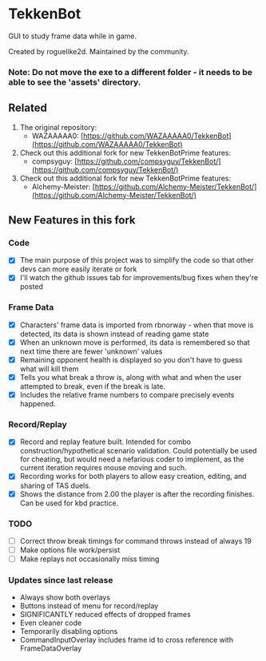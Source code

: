 # TekkenBot

GUI to study frame data while in game.

Created by roguelike2d. Maintained by the community.

### Note: Do not move the exe to a different folder - it needs to be able to see the 'assets' directory.

## Related

1. The original repository:
    - WAZAAAAA0: [https://github.com/WAZAAAAA0/TekkenBot](https://github.com/WAZAAAAA0/TekkenBot)
2. Check out this additional fork for new TekkenBotPrime features:
    - compsyguy: [https://github.com/compsyguy/TekkenBot/](https://github.com/compsyguy/TekkenBot/)
3. Check out this additional fork for new TekkenBotPrime features:
    - Alchemy-Meister: [https://github.com/Alchemy-Meister/TekkenBot/](https://github.com/Alchemy-Meister/TekkenBot/)

## New Features in this fork

### Code

-   [x] The main purpose of this project was to simplify the code so that other devs can more easily iterate or fork
-   [x] I'll watch the github issues tab for improvements/bug fixes when they're posted

### Frame Data

-   [x] Characters' frame data is imported from rbnorway - when that move is detected, its data is shown instead of reading game state
-   [x] When an unknown move is performed, its data is remembered so that next time there are fewer 'unknown' values
-   [x] Remaining opponent health is displayed so you don't have to guess what will kill them
-   [x] Tells you what break a throw is, along with what and when the user attempted to break, even if the break is late.
-   [x] Includes the relative frame numbers to compare precisely events happened.

### Record/Replay

-   [x] Record and replay feature built. Intended for combo construction/hypothetical scenario validation. Could potentially be used for cheating, but would need a nefarious coder to implement, as the current iteration requires mouse moving and such.
-   [x] Recording works for both players to allow easy creation, editing, and sharing of TAS duels.
-   [x] Shows the distance from 2.00 the player is after the recording finishes. Can be used for kbd practice.

### TODO

-   [ ] Correct throw break timings for command throws instead of always 19
-   [ ] Make options file work/persist
-   [ ] Make replays not occasionally miss timing

### Updates since last release
* Always show both overlays
* Buttons instead of menu for record/replay
* SIGNIFICANTLY reduced effects of dropped frames
* Even cleaner code
* Temporarily disabling options
* CommandInputOverlay includes frame id to cross reference with FrameDataOverlay
